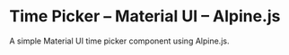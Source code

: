 # Time Picker – Material UI – Alpine.js

A simple Material UI time picker component using Alpine.js. 